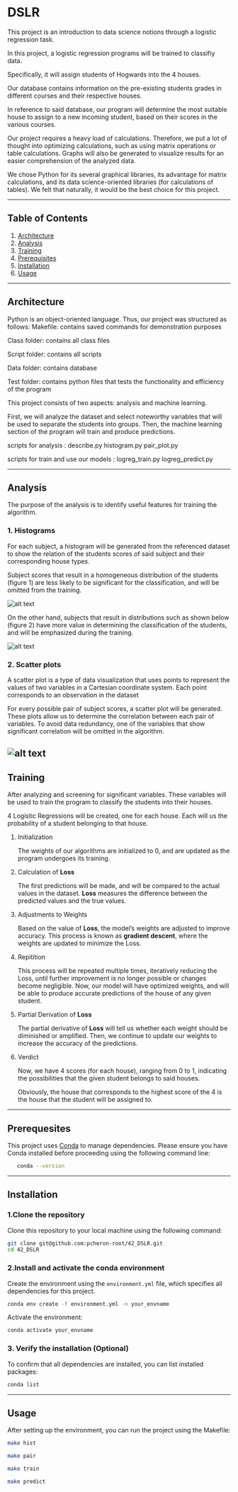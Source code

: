 # DSLR

This project is an introduction to data science notions through a logistic regression task. 

In this project, a logistic regression programs will be trained to classifiy data.

Specifically, it will assign students of Hogwards into the 4 houses.

Our database contains information on the pre-existing students grades in different courses and their respective houses.

In reference to said database, our program will determine the most suitable house to assign to a new incoming student, based on their scores in the various courses.

Our project requires a heavy load of calculations. Therefore, we put a lot of thought into optimizing calculations, such as using matrix operations or table calculations. Graphs will also be generated to visualize results for an easier comprehension of the analyzed data.

We chose Python for its several graphical libraries, its advantage for matrix calculations, and its data science-oriented libraries (for calculations of tables). We felt that naturally, it would be the best choice for this project.

---

## Table of Contents

1. [Architecture](#architecture)
2. [Analysis](#analysis)
3. [Training](#training)
3. [Prerequisites](#prerequisites)
4. [Installation](#installation)
5. [Usage](#usage)

---
## Architecture

Python is an object-oriented language. Thus, our project was structured as follows:
Makefile: contains saved commands for demonstration purposes

Class folder: contains all class files

Script folder: contains all scripts

Data folder: contains database

Test folder: contains python files that tests the functionality and efficiency of the program


This project consists of two aspects: analysis and machine learning.

First, we will analyze the dataset and select noteworthy variables that will be used to separate the students into groups. Then, the machine learning section of the program will train and produce predictions.

scripts for analysis :
   describe.py
   histogram.py
   pair_plot.py

scripts for train and use our models :
   logreg_train.py
   logreg_predict.py

---
## Analysis

The purpose of the analysis is to identify useful features for training the algorithm.

### 1. Histograms
For each subject, a histogram will be generated from the referenced dataset to show the relation of the students scores of said subject and their corresponding house types.

Subject scores that result in a homogeneous distribution of the students (figure 1) are less likely to be significant for the classification, and will be omitted from the training.

![alt text](charts/figure1.png)

On the other hand, subjects that result in distributions such as shown below (figure 2) have more value in determining the classification of the students, and will be emphasized during the training.

![alt text](charts/figure2.png)

### 2. Scatter plots

A scatter plot is a type of data visualization that uses points to represent the values of two variables in a Cartesian coordinate system. Each point corresponds to an observation in the dataset

For every possible pair of subject scores, a scatter plot will be generated. These plots allow us to determine the correlation between each pair of variables. To avoid data redundancy, one of the variables that show significant correlation will be omitted in the algorithm.

![alt text](charts/figure3.png)
---

## Training

After analyzing and screening for significant variables. These variables will be used to train the program to classify the students into their houses.

4 Logistic Regressions will be created, one for each house. Each will us the probability of a student belonging to that house.

1. Initialization
    
    The weights of our algorithms are initialized to 0, and are updated as the program undergoes its training.
    
2. Calculation of **Loss**
    
    The first predictions will be made, and will be compared to the actual values in the dataset. **Loss** measures the difference between the predicted values and the true values.
    
3. Adjustments to Weights
    
    Based on the value of **Loss**, the model’s weights are adjusted to improve accuracy. This process is known as **gradient descent**, where the weights are updated to minimize the Loss.
    
4. Repitition
    
    This process will be repeated multiple times, iteratively reducing the Loss, until further improvement is no longer possible or changes become negligible. Now, our model will have optimized weights, and will be able to produce accurate predictions of the house of any given student.
    
5. Partial Derivation of **Loss**
    
    The partial derivative of **Loss** will tell us whether each weight should be diminished or amplified. Then, we continue to update our weights to increase the accuracy of the predictions.
    
6. Verdict
    
    Now, we have 4 scores (for each house), ranging from 0 to 1, indicating the possibilities that the given student belongs to said houses.
    
    Obviously, the house that corresponds to the highest score of the 4 is the house that the student will be assigned to.

---

## Prerequesites

This project uses [Conda](https://docs.conda.io/projects/conda/en/latest/user-guide/install/index.html) to manage dependencies. Please ensure you have Conda installed before proceeding using the following command line:

```bash
   conda --version
```

---

## Installation

### 1.Clone the repository

Clone this repository to your local machine using the following command:

```bash
git clone git@github.com:pcheron-root/42_DSLR.git
cd 42_DSLR
```

### 2.Install and activate the conda environment

Create the environment using the `environment.yml` file, which specifies all dependencies for this project.

```bash
conda env create -f environment.yml -n your_envname
```

Activate the environment:

```bash
conda activate your_envname
```

### 3. Verify the installation (Optional)

To confirm that all dependencies are installed, you can list installed packages:

```bash
conda list
```

---

## Usage

After setting up the environment, you can run the project using the Makefile:

```bash
make hist

make pair

make train

make predict
```